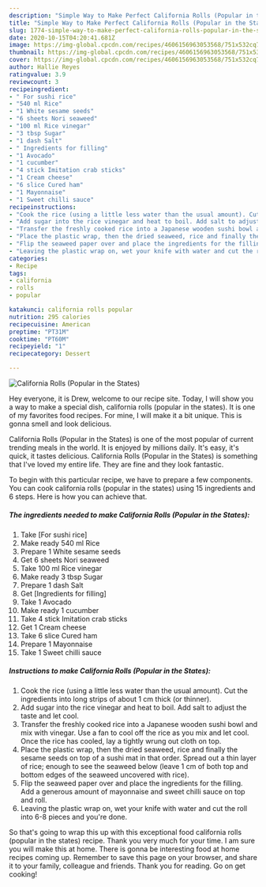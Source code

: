 ```yaml
---
description: "Simple Way to Make Perfect California Rolls (Popular in the States)"
title: "Simple Way to Make Perfect California Rolls (Popular in the States)"
slug: 1774-simple-way-to-make-perfect-california-rolls-popular-in-the-states
date: 2020-10-15T04:20:41.681Z
image: https://img-global.cpcdn.com/recipes/4606156963053568/751x532cq70/california-rolls-popular-in-the-states-recipe-main-photo.jpg
thumbnail: https://img-global.cpcdn.com/recipes/4606156963053568/751x532cq70/california-rolls-popular-in-the-states-recipe-main-photo.jpg
cover: https://img-global.cpcdn.com/recipes/4606156963053568/751x532cq70/california-rolls-popular-in-the-states-recipe-main-photo.jpg
author: Hallie Reyes
ratingvalue: 3.9
reviewcount: 3
recipeingredient:
- " For sushi rice"
- "540 ml Rice"
- "1 White sesame seeds"
- "6 sheets Nori seaweed"
- "100 ml Rice vinegar"
- "3 tbsp Sugar"
- "1 dash Salt"
- " Ingredients for filling"
- "1 Avocado"
- "1 cucumber"
- "4 stick Imitation crab sticks"
- "1 Cream cheese"
- "6 slice Cured ham"
- "1 Mayonnaise"
- "1 Sweet chilli sauce"
recipeinstructions:
- "Cook the rice (using a little less water than the usual amount). Cut the ingredients into long strips of about 1 cm thick (or thinner)."
- "Add sugar into the rice vinegar and heat to boil. Add salt to adjust the taste and let cool."
- "Transfer the freshly cooked rice into a Japanese wooden sushi bowl and mix with vinegar. Use a fan to cool off the rice as you mix and let cool. Once the rice has cooled, lay a tightly wrung out cloth on top."
- "Place the plastic wrap, then the dried seaweed, rice and finally the sesame seeds on top of a sushi mat in that order. Spread out a thin layer of rice; enough to see the seaweed below (leave 1 cm of both top and bottom edges of the seaweed uncovered with rice)."
- "Flip the seaweed paper over and place the ingredients for the filling. Add a generous amount of mayonnaise and sweet chilli sauce on top and roll."
- "Leaving the plastic wrap on, wet your knife with water and cut the roll into 6-8 pieces and you&#39;re done."
categories:
- Recipe
tags:
- california
- rolls
- popular

katakunci: california rolls popular 
nutrition: 295 calories
recipecuisine: American
preptime: "PT31M"
cooktime: "PT60M"
recipeyield: "1"
recipecategory: Dessert

---
```



![California Rolls (Popular in the States)](https://img-global.cpcdn.com/recipes/4606156963053568/751x532cq70/california-rolls-popular-in-the-states-recipe-main-photo.jpg)

Hey everyone, it is Drew, welcome to our recipe site. Today, I will show you a way to make a special dish, california rolls (popular in the states). It is one of my favorites food recipes. For mine, I will make it a bit unique. This is gonna smell and look delicious.

California Rolls (Popular in the States) is one of the most popular of current trending meals in the world. It is enjoyed by millions daily. It's easy, it's quick, it tastes delicious. California Rolls (Popular in the States) is something that I've loved my entire life. They are fine and they look fantastic.




To begin with this particular recipe, we have to prepare a few components. You can cook california rolls (popular in the states) using 15 ingredients and 6 steps. Here is how you can achieve that.

<!--inarticleads1-->

##### The ingredients needed to make California Rolls (Popular in the States):

1. Take  [For sushi rice]
1. Make ready 540 ml Rice
1. Prepare 1 White sesame seeds
1. Get 6 sheets Nori seaweed
1. Take 100 ml Rice vinegar
1. Make ready 3 tbsp Sugar
1. Prepare 1 dash Salt
1. Get  [Ingredients for filling]
1. Take 1 Avocado
1. Make ready 1 cucumber
1. Take 4 stick Imitation crab sticks
1. Get 1 Cream cheese
1. Take 6 slice Cured ham
1. Prepare 1 Mayonnaise
1. Take 1 Sweet chilli sauce




<!--inarticleads2-->

##### Instructions to make California Rolls (Popular in the States):

1. Cook the rice (using a little less water than the usual amount). Cut the ingredients into long strips of about 1 cm thick (or thinner).
1. Add sugar into the rice vinegar and heat to boil. Add salt to adjust the taste and let cool.
1. Transfer the freshly cooked rice into a Japanese wooden sushi bowl and mix with vinegar. Use a fan to cool off the rice as you mix and let cool. Once the rice has cooled, lay a tightly wrung out cloth on top.
1. Place the plastic wrap, then the dried seaweed, rice and finally the sesame seeds on top of a sushi mat in that order. Spread out a thin layer of rice; enough to see the seaweed below (leave 1 cm of both top and bottom edges of the seaweed uncovered with rice).
1. Flip the seaweed paper over and place the ingredients for the filling. Add a generous amount of mayonnaise and sweet chilli sauce on top and roll.
1. Leaving the plastic wrap on, wet your knife with water and cut the roll into 6-8 pieces and you&#39;re done.




So that's going to wrap this up with this exceptional food california rolls (popular in the states) recipe. Thank you very much for your time. I am sure you will make this at home. There is gonna be interesting food at home recipes coming up. Remember to save this page on your browser, and share it to your family, colleague and friends. Thank you for reading. Go on get cooking!
